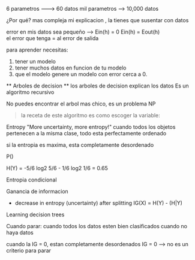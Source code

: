 
6 parametros ---> 60 datos
mil parametros --> 10,000 datos

¿Por qué?
mas compleja mi explicacion , la tienes que susentar con datos

error en mis datos sea pequeño --> Ein(h) = 0
Ein(h) = Eout(h)  
el error que tenga = al error de salida

para aprender necesitas:
1. tener un modelo
2. tener muchos datos en funcion de tu modelo
3. que el modelo genere un modelo con error cerca a 0.

  ** Arboles de decision **
los arboles de decision explican los datos
Es un algoritmo recursivo

No puedes encontrar el arbol mas chico, es un problema NP

> la receta de este algoritmo es como escoger la variable:

Entropy
"More uncertainty, more entropy!"
cuando todos los objetos pertenecen a la misma clase, todo esta perfectamente
ordenado

si la entropia es maxima, esta completamente desordenado

P()

H(Y) = -5/6 log2 5/6 - 1/6 log2 1/6
     = 0.65

Entropia condicional

Ganancia de informacion
* decrease in entropy (uncertainty) after splitting
IG(X) = H(Y) - (H|Y)

Learning decision trees

Cuando parar:
cuando todos los datos esten bien clasificados
cuando no haya datos

cuando la IG = 0, estan completamente desordenados
IG = 0 --> no es un criterio para parar










 





